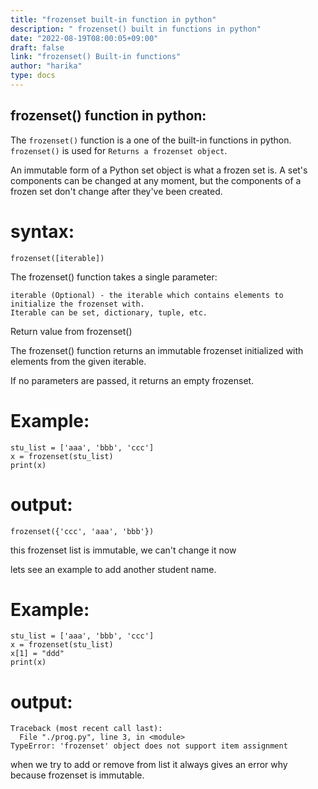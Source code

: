 ```yaml
---
title: "frozenset built-in function in python"
description: " frozenset() built in functions in python"
date: "2022-08-19T08:00:05+09:00"
draft: false
link: "frozenset() Built-in functions"
author: "harika"
type: docs
---
```


## frozenset() function in python:
The `frozenset()` function is a one of the built-in functions in python.
`frozenset()` is used for `Returns a frozenset object`.

An immutable form of a Python set object is what a frozen set is.
A set's components can be changed at any moment, but the components of a frozen set don't change after they've been created. 


# syntax:
```
frozenset([iterable])
```
The frozenset() function takes a single parameter:

    iterable (Optional) - the iterable which contains elements to initialize the frozenset with.
    Iterable can be set, dictionary, tuple, etc.

Return value from frozenset()

The frozenset() function returns an immutable frozenset initialized with elements from the given iterable.

If no parameters are passed, it returns an empty frozenset.

# Example:
```
stu_list = ['aaa', 'bbb', 'ccc']
x = frozenset(stu_list)
print(x)
```
# output:
```
frozenset({'ccc', 'aaa', 'bbb'})
```
this frozenset list is immutable, we can't change it now 

lets see an example to add another student name.

# Example:
```
stu_list = ['aaa', 'bbb', 'ccc']
x = frozenset(stu_list)
x[1] = "ddd"
print(x)
```
# output:
```
Traceback (most recent call last):
  File "./prog.py", line 3, in <module>
TypeError: 'frozenset' object does not support item assignment
```
when we try to add or remove from list it always gives an error why because frozenset is immutable.